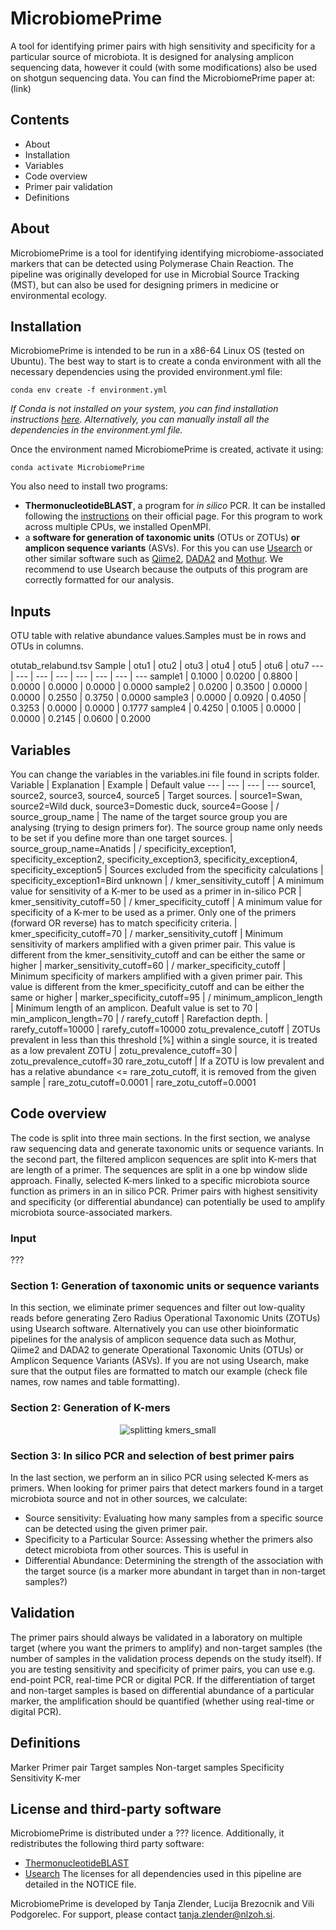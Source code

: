 # MicrobiomePrime
A tool for identifying primer pairs with high sensitivity and specificity for a particular source of microbiota. It is designed for analysing amplicon sequencing data, however it could (with some modifications) also be used on shotgun sequencing data.
You can find the MicrobiomePrime paper at: (link)

## Contents
- About
- Installation
- Variables
- Code overview
- Primer pair validation
- Definitions

## About
MicrobiomePrime is a tool for identifying identifying microbiome-associated markers that can be detected using Polymerase Chain Reaction.
The pipeline was originally developed for use in Microbial Source Tracking (MST), but can also be used for designing primers in medicine or environmental ecology.

## Installation
MicrobiomePrime is intended to be run in a x86-64 Linux OS (tested on Ubuntu). The best way to start is to create a conda environment with all the necessary dependencies using the provided environment.yml file:
```
conda env create -f environment.yml
```
*If Conda is not installed on your system, you can find installation instructions [here](https://conda.io/projects/conda/en/latest/index.html). Alternatively, you can manually install all the dependencies in the environment.yml file.*

Once the environment named MicrobiomePrime is created, activate it using:
```
conda activate MicrobiomePrime
```
You also need to install two programs:
- **ThermonucleotideBLAST**, a program for *in silico* PCR. It can be installed following the [instructions](https://public.lanl.gov/jgans/tntblast/tntblast_doc.html) on their official page. For this program to work across multiple CPUs, we installed OpenMPI.
- a **software for generation of taxonomic units** (OTUs or ZOTUs) **or amplicon sequence variants** (ASVs). For this you can use [Usearch](https://www.drive5.com/usearch/) or other similar software such as [Qiime2](https://qiime2.org/), [DADA2](https://benjjneb.github.io/dada2/) and [Mothur](https://mothur.org/). We recommend to use Usearch because the outputs of this program are correctly formatted for our analysis.

## Inputs
OTU table with relative abundance values.Samples must be in rows and OTUs in columns.

otutab_relabund.tsv
Sample | otu1 | otu2 | otu3 | otu4 | otu5 | otu6 | otu7 
--- | --- | --- | --- | --- | --- | --- | ---
sample1 | 0.1000 | 0.0200 | 0.8800 | 0.0000 | 0.0000 | 0.0000 | 0.0000
sample2 | 0.0200 | 0.3500 | 0.0000 | 0.0000 | 0.2550 | 0.3750 | 0.0000
sample3 | 0.0000 | 0.0920 | 0.4050 | 0.3253 | 0.0000 | 0.0000 | 0.1777
sample4 | 0.4250 | 0.1005 | 0.0000 | 0.0000 | 0.2145 | 0.0600 | 0.2000

## Variables
You can change the variables in the variables.ini file found in scripts folder.
Variable | Explanation | Example | Default value
--- | --- | --- | --- 
source1, source2, source3, source4, source5 | Target sources. | source1=Swan, source2=Wild duck, source3=Domestic duck, source4=Goose | /
source_group_name | The name of the target source group you are analysing (trying to design primers for). The source group name only needs to be set if you define more than one target sources. | source_group_name=Anatids | /
specificity_exception1, specificity_exception2, specificity_exception3, specificity_exception4, specificity_exception5 | Sources excluded from the specificity calculations | specificity_exception1=Bird unknown | /
kmer_sensitivity_cutoff | A minimum value for sensitivity of a K-mer to be used as a primer in in-silico PCR | kmer_sensitivity_cutoff=50 | /
kmer_specificity_cutoff | A minimum value for specificity of a K-mer to be used as a primer. Only one of the primers (forward OR reverse) has to match specificity criteria. | kmer_specificity_cutoff=70 | /
marker_sensitivity_cutoff | Minimum sensitivity of markers amplified with a given primer pair. This value is different from the kmer_sensitivity_cutoff and can be either the same or higher | marker_sensitivity_cutoff=60 | /
marker_specificity_cutoff | Minimum specificity of markers amplified with a given primer pair. This value is different from the kmer_specificity_cutoff and can be either the same or higher | marker_specificity_cutoff=95 | /
minimum_amplicon_length | Minimum length of an amplicon. Deafult value is set to 70 | min_amplicon_length=70 | /
rarefy_cutoff | Rarefaction depth. | rarefy_cutoff=10000 | rarefy_cutoff=10000
zotu_prevalence_cutoff | ZOTUs prevalent in less than this threshold [%] within a single source, it is treated as a low prevalent ZOTU | zotu_prevalence_cutoff=30 | zotu_prevalence_cutoff=30
rare_zotu_cutoff | If a ZOTU is low prevalent and has a relative abundance <= rare_zotu_cutoff, it is removed from the given sample | rare_zotu_cutoff=0.0001 | rare_zotu_cutoff=0.0001




## Code overview
The code is split into three main sections. In the first section, we analyse raw sequencing data and generate taxonomic units or sequence variants. In the second part, the filtered amplicon sequences are split into K-mers that are length of a primer. The sequences are split in a one bp window slide approach. Finally, selected K-mers linked to a specific microbiota source function as primers in an in silico PCR.  Primer pairs with highest sensitivity and specificity (or differential abundance) can potentially be used to amplify microbiota source-associated markers.

### Input
???

### Section 1: Generation of taxonomic units or sequence variants
In this section, we eliminate primer sequences and filter out low-quality reads before generating Zero Radius Operational Taxonomic Units (ZOTUs) using Usearch software. Alternatively you can use other bioinformatic pipelines for the analysis of amplicon sequence data such as Mothur, Qiime2 and DADA2 to generate Operational Taxonomic Units (OTUs) or Amplicon Sequence Variants (ASVs). If you are not using Usearch, make sure that the output files are formatted to match our example (check file names, row names and table formatting).

### Section 2: Generation of K-mers

<p align="center">
  <img src="https://github.com/tanjazlender/MicrobiomePrime/assets/100705053/0300193e-dc1b-44b1-bc9f-6231b781fafb" alt="splitting kmers_small">
</p>

### Section 3: In silico PCR and selection of best primer pairs
In the last section, we perform an in silico PCR using selected K-mers as primers. When looking for primer pairs that detect markers found in a target microbiota source and not in other sources, we calculate:
- Source sensitivity: Evaluating how many samples from a specific source can be detected using the given primer pair.
- Specificity to a Particular Source: Assessing whether the primers also detect microbiota from other sources.
This is useful in 
- Differential Abundance: Determining the strength of the association with the target source (is a marker more abundant in target than in non-target samples?)

## Validation
The primer pairs should always be validated in a laboratory on multiple target (where you want the primers to amplify) and non-target samples (the number of samples in the validation process depends on the study itself). If you are testing sensitivity and specificity of primer pairs, you can use e.g. end-point PCR, real-time PCR or digital PCR. If the differentiation of target and non-target samples is based on differential abundance of a particular marker, the amplification should be quantified (whether using real-time or digital PCR).



## Definitions
Marker
Primer pair
Target samples
Non-target samples
Specificity
Sensitivity
K-mer

## License and third-party software
MicrobiomePrime is distributed under a ??? licence. Additionally, it redistributes the following third party software:
- [ThermonucleotideBLAST](https://public.lanl.gov/jgans/tntblast/tntblast_doc.html)
- [Usearch](https://www.drive5.com/usearch/)
The licenses for all dependencies used in this pipeline are detailed in the NOTICE file.

MicrobiomePrime is developed by Tanja Zlender, Lucija Brezocnik and Vili Podgorelec.
For support, please contact tanja.zlender@nlzoh.si.

